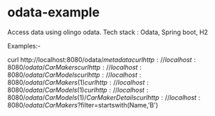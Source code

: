 # odata-example
Access data using olingo odata. Tech stack : Odata, Spring boot, H2

Examples:-

curl http://localhost:8080/odata/$metadata
curl http://localhost:8080/odata/CarMakers
curl http://localhost:8080/odata/CarModels
curl http://localhost:8080/odata/CarMakers(1)
curl http://localhost:8080/odata/CarModels(1)
curl http://localhost:8080/odata/CarModels(1)/CarMakerDetails
curl http://localhost:8080/odata/CarMakers?$filter=startswith(Name,'B')
